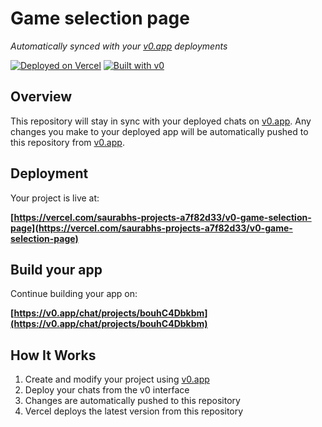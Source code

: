 # Game selection page

*Automatically synced with your [v0.app](https://v0.app) deployments*

[![Deployed on Vercel](https://img.shields.io/badge/Deployed%20on-Vercel-black?style=for-the-badge&logo=vercel)](https://vercel.com/saurabhs-projects-a7f82d33/v0-game-selection-page)
[![Built with v0](https://img.shields.io/badge/Built%20with-v0.app-black?style=for-the-badge)](https://v0.app/chat/projects/bouhC4Dbkbm)

## Overview

This repository will stay in sync with your deployed chats on [v0.app](https://v0.app).
Any changes you make to your deployed app will be automatically pushed to this repository from [v0.app](https://v0.app).

## Deployment

Your project is live at:

**[https://vercel.com/saurabhs-projects-a7f82d33/v0-game-selection-page](https://vercel.com/saurabhs-projects-a7f82d33/v0-game-selection-page)**

## Build your app

Continue building your app on:

**[https://v0.app/chat/projects/bouhC4Dbkbm](https://v0.app/chat/projects/bouhC4Dbkbm)**

## How It Works

1. Create and modify your project using [v0.app](https://v0.app)
2. Deploy your chats from the v0 interface
3. Changes are automatically pushed to this repository
4. Vercel deploys the latest version from this repository